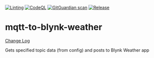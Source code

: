 [![Linting](https://github.com/apider-coding/mqtt-to-blynk-weather/actions/workflows/eslint.yaml/badge.svg)](https://github.com/apider-coding/mqtt-to-blynk-weather/actions/workflows/eslint.yaml)
[![CodeQL](https://github.com/apider-coding/mqtt-to-blynk-weather/actions/workflows/github-code-scanning/codeql/badge.svg)](https://github.com/apider-coding/mqtt-to-blynk-weather/actions/workflows/github-code-scanning/codeql)
[![GitGuardian scan](https://github.com/apider-coding/mqtt-to-blynk-weather/actions/workflows/ggscan.yaml/badge.svg)](https://github.com/apider-coding/mqtt-to-blynk-weather/actions/workflows/ggscan.yaml)
[![Release](https://github.com/apider-coding/mqtt-to-blynk-weather/actions/workflows/release.yaml/badge.svg)](https://github.com/apider-coding/mqtt-to-blynk-weather/actions/workflows/release.yaml)

# mqtt-to-blynk-weather

[Change Log](./CHANGELOG.md)

Gets specified topic data (from config) and posts to Blynk Weather app
